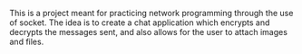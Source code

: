 This is a project meant for practicing network programming through the use of socket. The idea is to create a chat application which encrypts and decrypts the messages sent, and also allows for the user to attach images and files.
